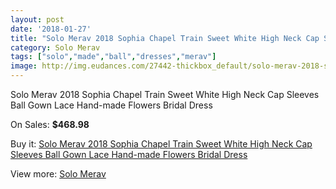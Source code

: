 ```yaml
---
layout: post
date: '2018-01-27'
title: "Solo Merav 2018 Sophia Chapel Train Sweet White High Neck Cap Sleeves Ball Gown Lace Hand-made Flowers Bridal Dress"
category: Solo Merav
tags: ["solo","made","ball","dresses","merav"]
image: http://img.eudances.com/27442-thickbox_default/solo-merav-2018-sophia-chapel-train-sweet-white-high-neck-cap-sleeves-ball-gown-lace-hand-made-flowers-bridal-dress.jpg
---
```

Solo Merav 2018 Sophia Chapel Train Sweet White High Neck Cap Sleeves Ball Gown Lace Hand-made Flowers Bridal Dress

On Sales: **$468.98**
<a href="https://www.eudances.com/en/solo-merav/9161-solo-merav-2018-sophia-chapel-train-sweet-white-high-neck-cap-sleeves-ball-gown-lace-hand-made-flowers-bridal-dress.html"><amp-img layout="responsive" width="600" height="600" src="//img.eudances.com/27442-thickbox_default/solo-merav-2018-sophia-chapel-train-sweet-white-high-neck-cap-sleeves-ball-gown-lace-hand-made-flowers-bridal-dress.jpg" alt="Solo Merav 2018 Sophia Chapel Train Sweet White High Neck Cap Sleeves Ball Gown Lace Hand-made Flowers Bridal Dress 0" /></a>
<a href="https://www.eudances.com/en/solo-merav/9161-solo-merav-2018-sophia-chapel-train-sweet-white-high-neck-cap-sleeves-ball-gown-lace-hand-made-flowers-bridal-dress.html"><amp-img layout="responsive" width="600" height="600" src="//img.eudances.com/27448-thickbox_default/solo-merav-2018-sophia-chapel-train-sweet-white-high-neck-cap-sleeves-ball-gown-lace-hand-made-flowers-bridal-dress.jpg" alt="Solo Merav 2018 Sophia Chapel Train Sweet White High Neck Cap Sleeves Ball Gown Lace Hand-made Flowers Bridal Dress 1" /></a>
<a href="https://www.eudances.com/en/solo-merav/9161-solo-merav-2018-sophia-chapel-train-sweet-white-high-neck-cap-sleeves-ball-gown-lace-hand-made-flowers-bridal-dress.html"><amp-img layout="responsive" width="600" height="600" src="//img.eudances.com/27447-thickbox_default/solo-merav-2018-sophia-chapel-train-sweet-white-high-neck-cap-sleeves-ball-gown-lace-hand-made-flowers-bridal-dress.jpg" alt="Solo Merav 2018 Sophia Chapel Train Sweet White High Neck Cap Sleeves Ball Gown Lace Hand-made Flowers Bridal Dress 2" /></a>
<a href="https://www.eudances.com/en/solo-merav/9161-solo-merav-2018-sophia-chapel-train-sweet-white-high-neck-cap-sleeves-ball-gown-lace-hand-made-flowers-bridal-dress.html"><amp-img layout="responsive" width="600" height="600" src="//img.eudances.com/27446-thickbox_default/solo-merav-2018-sophia-chapel-train-sweet-white-high-neck-cap-sleeves-ball-gown-lace-hand-made-flowers-bridal-dress.jpg" alt="Solo Merav 2018 Sophia Chapel Train Sweet White High Neck Cap Sleeves Ball Gown Lace Hand-made Flowers Bridal Dress 3" /></a>
<a href="https://www.eudances.com/en/solo-merav/9161-solo-merav-2018-sophia-chapel-train-sweet-white-high-neck-cap-sleeves-ball-gown-lace-hand-made-flowers-bridal-dress.html"><amp-img layout="responsive" width="600" height="600" src="//img.eudances.com/27445-thickbox_default/solo-merav-2018-sophia-chapel-train-sweet-white-high-neck-cap-sleeves-ball-gown-lace-hand-made-flowers-bridal-dress.jpg" alt="Solo Merav 2018 Sophia Chapel Train Sweet White High Neck Cap Sleeves Ball Gown Lace Hand-made Flowers Bridal Dress 4" /></a>
<a href="https://www.eudances.com/en/solo-merav/9161-solo-merav-2018-sophia-chapel-train-sweet-white-high-neck-cap-sleeves-ball-gown-lace-hand-made-flowers-bridal-dress.html"><amp-img layout="responsive" width="600" height="600" src="//img.eudances.com/27444-thickbox_default/solo-merav-2018-sophia-chapel-train-sweet-white-high-neck-cap-sleeves-ball-gown-lace-hand-made-flowers-bridal-dress.jpg" alt="Solo Merav 2018 Sophia Chapel Train Sweet White High Neck Cap Sleeves Ball Gown Lace Hand-made Flowers Bridal Dress 5" /></a>
<a href="https://www.eudances.com/en/solo-merav/9161-solo-merav-2018-sophia-chapel-train-sweet-white-high-neck-cap-sleeves-ball-gown-lace-hand-made-flowers-bridal-dress.html"><amp-img layout="responsive" width="600" height="600" src="//img.eudances.com/27443-thickbox_default/solo-merav-2018-sophia-chapel-train-sweet-white-high-neck-cap-sleeves-ball-gown-lace-hand-made-flowers-bridal-dress.jpg" alt="Solo Merav 2018 Sophia Chapel Train Sweet White High Neck Cap Sleeves Ball Gown Lace Hand-made Flowers Bridal Dress 6" /></a>

Buy it: [Solo Merav 2018 Sophia Chapel Train Sweet White High Neck Cap Sleeves Ball Gown Lace Hand-made Flowers Bridal Dress](https://www.eudances.com/en/solo-merav/9161-solo-merav-2018-sophia-chapel-train-sweet-white-high-neck-cap-sleeves-ball-gown-lace-hand-made-flowers-bridal-dress.html "Solo Merav 2018 Sophia Chapel Train Sweet White High Neck Cap Sleeves Ball Gown Lace Hand-made Flowers Bridal Dress")

View more: [Solo Merav](https://www.eudances.com/en/138-solo-merav "Solo Merav")